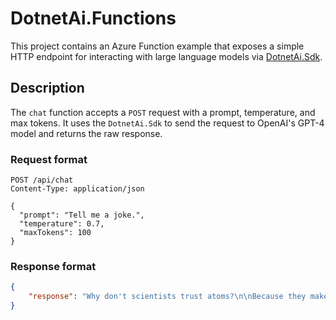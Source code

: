 # DotnetAi.Functions

This project contains an Azure Function example that exposes a simple HTTP endpoint for interacting with large language models via [DotnetAi.Sdk](https://www.nuget.org/packages/DotnetAi.Sdk).

## Description

The `chat` function accepts a `POST` request with a prompt, temperature, and max tokens. It uses the `DotnetAi.Sdk` to send the request to OpenAI's GPT-4 model and returns the raw response.

### Request format

```http
POST /api/chat
Content-Type: application/json

{
  "prompt": "Tell me a joke.",
  "temperature": 0.7,
  "maxTokens": 100
}
```

### Response format

```json
{
    "response": "Why don't scientists trust atoms?\n\nBecause they make up everything!"
}
```

